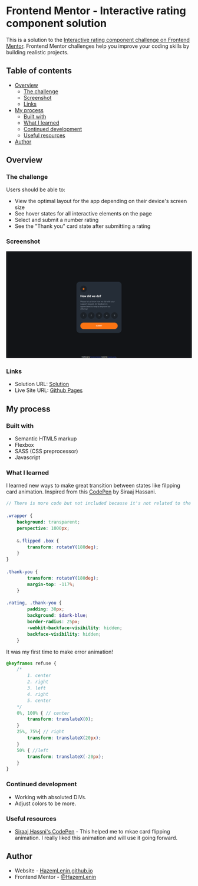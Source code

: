# Frontend Mentor - Interactive rating component solution

This is a solution to the [Interactive rating component challenge on Frontend Mentor](https://www.frontendmentor.io/challenges/interactive-rating-component-koxpeBUmI). Frontend Mentor challenges help you improve your coding skills by building realistic projects. 

## Table of contents

- [Overview](#overview)
  - [The challenge](#the-challenge)
  - [Screenshot](#screenshot)
  - [Links](#links)
- [My process](#my-process)
  - [Built with](#built-with)
  - [What I learned](#what-i-learned)
  - [Continued development](#continued-development)
  - [Useful resources](#useful-resources)
- [Author](#author)

## Overview

### The challenge

Users should be able to:

- View the optimal layout for the app depending on their device's screen size
- See hover states for all interactive elements on the page
- Select and submit a number rating
- See the "Thank you" card state after submitting a rating

### Screenshot

![](./screenshots/rating.png)

### Links

- Solution URL: [Solution](https://www.frontendmentor.io/solutions/interactive-rating-component-solution-_pUQfWvTwq)
- Live Site URL: [Github Pages](https://hazemlenin.github.io/interactive-rating-component-challenge-on-frontend-mentor/)

## My process

### Built with

- Semantic HTML5 markup
- Flexbox
- SASS (CSS preprocessor)
- Javascript

### What I learned

I learned new ways to make great transition between states like filpping card animation.
Inspired from this [CodePen](https://codepen.io/SiraajHassni/pen/oNodqrO) by Siraaj Hassani.
```scss
// There is more code but not included because it's not related to the animation.

.wrapper {
    background: transparent;
    perspective: 1000px;

    &.flipped .box {
        transform: rotateY(180deg);
    }
}

.thank-you {
        transform: rotateY(180deg);
        margin-top: -117%;
    }

.rating, .thank-you {
        padding: 30px;
        background: $dark-blue;
        border-radius: 25px;
        -webkit-backface-visibility: hidden;
        backface-visibility: hidden;
    }


```

It was my first time to make error animation!
```scss
@keyframes refuse {
    /*
        1. center
        2. right
        3. left
        4. right
        5. center
    */
    0%, 100% { // center
        transform: translateX(0);
    }
    25%, 75%{ // right
        transform: translateX(20px);
    }
    50% { //left
        transform: translateX(-20px);
    }
}
```

### Continued development

- Working with absoluted DIVs.
- Adjust colors to be more.

### Useful resources

- [Siraaj Hassni's CodePen](https://codepen.io/SiraajHassni/pen/oNodqrO) - This helped me to mkae card flipping animation. I really liked this animation and will use it going forward.

## Author

- Website - [HazemLenin.github.io](https://HazemLenin.github.io)
- Frontend Mentor - [@HazemLenin](https://www.frontendmentor.io/profile/HazemLenin)
